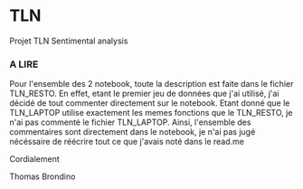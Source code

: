 # TLN
Projet TLN Sentimental analysis

### A LIRE

Pour l'ensemble des 2 notebook, toute la description est faite dans le fichier TLN_RESTO. 
En effet, etant le premier jeu de données que j'ai utilisé, j'ai décidé de tout commenter directement sur le notebook.
Etant donné que le TLN_LAPTOP utilise exactement les memes fonctions que le TLN_RESTO, je n'ai pas commenté le fichier TLN_LAPTOP.
Ainsi, l'ensemble des commentaires sont directement dans le notebook, je n'ai pas jugé nécéssaire de réécrire tout ce que j'avais noté dans le read.me

Cordialement

Thomas Brondino
